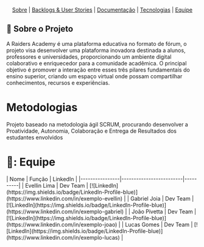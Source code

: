 <br id="topo">
<div align="center">
</div>

<p align="center">
  <a href=#sobre">Sobre</a>  |
  <a href=#backlog">Backlogs & User Stories</a>  |
  <a href=#documentacao"> Documentação</a>  |
  <a href=#tecnologias">Tecnologias</a>  |
  <a href=#equipe">Equipe</a>
</p>

## 📄 Sobre o Projeto
<span id="sobre">
A Raiders Academy é uma plataforma educativa no formato de fórum, o projeto visa desenvolver uma plataforma inovadora destinada a alunos, professores e universidades, proporcionando um ambiente digital colaborativo e enriquecedor para a comunidade acadêmica. O principal objetivo é promover a interação entre esses três pilares fundamentais do ensino superior, criando um espaço virtual onde possam compartilhar conhecimentos, recursos e experiências.
  
# Metodologias
<p> Projeto baseado na metodologia ágil SCRUM, procurando desenvolver a Proatividade, Autonomia, Colaboração e Entrega de Resultados dos estudantes envolvidos</p>

# 👥: Equipe
<span id="equipe">
| Nome           | Função                  | LinkedIn |
|----------------|-------------------------|----------|
| Evellin Lima   | Dev Team                | [![LinkedIn](https://img.shields.io/badge/LinkedIn-Profile-blue)](https://www.linkedin.com/in/exemplo-evellin) |
| Gabriel Joia   | Dev Team                | [![LinkedIn](https://img.shields.io/badge/LinkedIn-Profile-blue)](https://www.linkedin.com/in/exemplo-gabriel) |
| João Pivetta   | Dev Team                | [![LinkedIn](https://img.shields.io/badge/LinkedIn-Profile-blue)](https://www.linkedin.com/in/exemplo-joao) |
| Lucas Gomes    | Dev Team                | [![LinkedIn](https://img.shields.io/badge/LinkedIn-Profile-blue)](https://www.linkedin.com/in/exemplo-lucas) |

